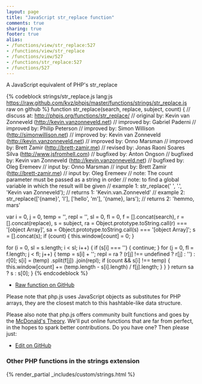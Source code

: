```yaml
---
layout: page
title: "JavaScript str_replace function"
comments: true
sharing: true
footer: true
alias:
- /functions/view/str_replace:527
- /functions/view/str_replace
- /functions/view/527
- /functions/str_replace:527
- /functions/527
---
```

<!-- Generated by Rakefile:build -->
A JavaScript equivalent of PHP's str_replace

{% codeblock strings/str_replace.js lang:js https://raw.github.com/kvz/phpjs/master/functions/strings/str_replace.js raw on github %}
function str_replace(search, replace, subject, count) {
  //  discuss at: http://phpjs.org/functions/str_replace/
  // original by: Kevin van Zonneveld (http://kevin.vanzonneveld.net)
  // improved by: Gabriel Paderni
  // improved by: Philip Peterson
  // improved by: Simon Willison (http://simonwillison.net)
  // improved by: Kevin van Zonneveld (http://kevin.vanzonneveld.net)
  // improved by: Onno Marsman
  // improved by: Brett Zamir (http://brett-zamir.me)
  //  revised by: Jonas Raoni Soares Silva (http://www.jsfromhell.com)
  // bugfixed by: Anton Ongson
  // bugfixed by: Kevin van Zonneveld (http://kevin.vanzonneveld.net)
  // bugfixed by: Oleg Eremeev
  //    input by: Onno Marsman
  //    input by: Brett Zamir (http://brett-zamir.me)
  //    input by: Oleg Eremeev
  //        note: The count parameter must be passed as a string in order
  //        note: to find a global variable in which the result will be given
  //   example 1: str_replace(' ', '.', 'Kevin van Zonneveld');
  //   returns 1: 'Kevin.van.Zonneveld'
  //   example 2: str_replace(['{name}', 'l'], ['hello', 'm'], '{name}, lars');
  //   returns 2: 'hemmo, mars'

  var i = 0,
    j = 0,
    temp = '',
    repl = '',
    sl = 0,
    fl = 0,
    f = [].concat(search),
    r = [].concat(replace),
    s = subject,
    ra = Object.prototype.toString.call(r) === '[object Array]',
    sa = Object.prototype.toString.call(s) === '[object Array]';
  s = [].concat(s);
  if (count) {
    this.window[count] = 0;
  }

  for (i = 0, sl = s.length; i < sl; i++) {
    if (s[i] === '') {
      continue;
    }
    for (j = 0, fl = f.length; j < fl; j++) {
      temp = s[i] + '';
      repl = ra ? (r[j] !== undefined ? r[j] : '') : r[0];
      s[i] = (temp)
        .split(f[j])
        .join(repl);
      if (count && s[i] !== temp) {
        this.window[count] += (temp.length - s[i].length) / f[j].length;
      }
    }
  }
  return sa ? s : s[0];
}
{% endcodeblock %}

 - [Raw function on GitHub](https://github.com/kvz/phpjs/blob/master/functions/strings/str_replace.js)

Please note that php.js uses JavaScript objects as substitutes for PHP arrays, they are 
the closest match to this hashtable-like data structure. 

Please also note that php.js offers community built functions and goes by the 
[McDonald's Theory](https://medium.com/what-i-learned-building/9216e1c9da7d). We'll put online 
functions that are far from perfect, in the hopes to spark better contributions. 
Do you have one? Then please just: 

 - [Edit on GitHub](https://github.com/kvz/phpjs/edit/master/functions/strings/str_replace.js)


### Other PHP functions in the strings extension
{% render_partial _includes/custom/strings.html %}

